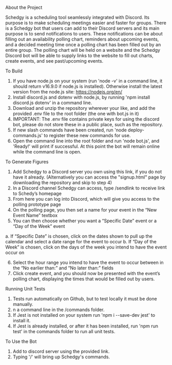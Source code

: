 About the Project

Schedgy is a scheduling tool seamlessly integrated with Discord. Its purpose is to make scheduling meetings easier and faster for groups. There is a Schedgy bot that users can add to their Discord servers and its main purpose is to send notifications to users. These notifications can be about filling out an availability polling chart, reminders about upcoming events, and a decided meeting time once a polling chart has been filled out by an entire group. The polling chart will be held on a website and the Schedgy Discord bot will be able to supply links to the website to fill out charts, create events, and see past/upcoming events. 

To Build
1. If you have node.js on your system (run 'node -v' in a command line, it should return v16.9.0 if node.js is installed). Otherwise install the latest version from the node.js site: https://nodejs.org/en/
2. Install discord.js and dotenv with node.js, by running 'npm install discord.js dotenv' in a command line.
3. Download and unzip the repository wherever your like, and add the provided .env file to the root folder (the one with bot.js in it)
4. IMPORTANT: The .env file contains private keys for using the discord bot, please do not store these in a public place, such as the repository.
5. If new slash commands have been created, run 'node deploy-commands.js' to register these new commands for use.
6. Open the command line into the root folder and run 'node bot.js', and 'Ready!' will print if successful. At this point the bot will remain online while the command line is open.


To Generate Figures
1. Add Schedgy to a Discord server you own using this link, if you do not have it already. (Alternatively you can access the "signup.html" page by downloading the repository and skip to step 4)
2. In a Discord channel Schedgy can access, type /sendlink to receive link to Schedy’s homepage
3. From here you can log into Discord, which will give you access to the polling prototype page
4. On the polling page, you then set a name for your event in the “New Event Name” textbox 
5. You can then choose whether you want a “Specific Date” event or a “Day of the Week” event

a. If “Specific Date” is chosen, click on the dates shown to pull up the calendar and select a date range for the event to occur
b. If “Day of the Week” is chosen, click on the days of the week you intend to have the event occur on 

6. Select the hour range you intend to have the event to occur between in the “No earlier than:” and “No later than:” fields 
7. Click create event, and you should now be presented with the event’s polling chart, displaying the times that would be filled out by users.



Running Unit Tests
1. Tests run automatically on Github, but to test locally it must be done manually.
2. n a command line in the /commands folder.
3. If Jest is not installed on your system run 'npm i --save-dev jest' to install it.
4. If Jest is already installed, or after it has been installed, run 'npm run test' in the commands folder to run all unit tests.

To Use the Bot
1. Add to discord server using the provided link.
2. Typing '/' will bring up Schedgy's commands.
